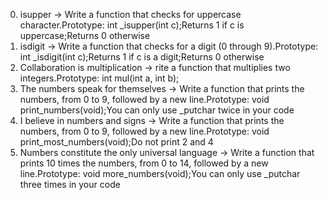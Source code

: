 0. isupper -> Write a function that checks for uppercase character.Prototype: int _isupper(int c);Returns 1 if c is uppercase;Returns 0 otherwise
1. isdigit -> Write a function that checks for a digit (0 through 9).Prototype: int _isdigit(int c);Returns 1 if c is a digit;Returns 0 otherwise
2. Collaboration is multiplication -> rite a function that multiplies two integers.Prototype: int mul(int a, int b);
3. The numbers speak for themselves -> Write a function that prints the numbers, from 0 to 9, followed by a new line.Prototype: void print_numbers(void);You can only use _putchar twice in your code
4. I believe in numbers and signs -> Write a function that prints the numbers, from 0 to 9, followed by a new line.Prototype: void print_most_numbers(void);Do not print 2 and 4
5. Numbers constitute the only universal language -> Write a function that prints 10 times the numbers, from 0 to 14, followed by a new line.Prototype: void more_numbers(void);You can only use _putchar three times in your code
